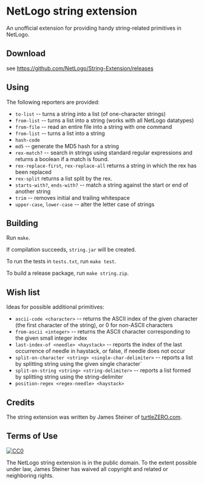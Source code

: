 # NetLogo string extension

An unofficial extension for providing handy string-related primitives in NetLogo.

## Download

see https://github.com/NetLogo/String-Extension/releases

## Using

The following reporters are provided:

 * `to-list` -- turns a string into a list (of one-character strings)
 * `from-list` -- turns a list into a string (works with all NetLogo datatypes)
 * `from-file` -- read an entire file into a string with one command
 * `from-list` -- turns a list into a string
 * `hash-code`
 * `md5` -- generate the MD5 hash for a string
 * `rex-match?` -- search in strings using standard regular expressions and returns a boolean if a match is found.
 * `rex-replace-first`, `rex-replace-all` returns a string in which the rex has been replaced
 * `rex-split` returns a list split by the rex.
 * `starts-with?`, `ends-with?` -- match a string against the start or end of another string
 * `trim` -- removes initial and trailing whitespace
 * `upper-case`, `lower-case` -- alter the letter case of strings

## Building

Run `make`.

If compilation succeeds, `string.jar` will be created.

To run the tests in `tests.txt`, run `make test`.

To build a release package, run `make string.zip`.

## Wish list

Ideas for possible additional primitives:

 * `ascii-code <character>` -- returns the ASCII index of the given character (the first character of the string), or 0 for non-ASCII characters
 * `from-ascii <integer>` -- returns the ASCII character corresponding to the given small integer index
 * `last-index-of <needle> <haystack>` -- reports the index of the last occurrence of needle in haystack, or false, if needle does not occur
 * `split-on-character <string> <single-char-delimiter>` -- reports a list by splitting string using the given single character`
 * `split-on-string <string> <string-delimiter>` -- reports a list formed by splitting string using the string-delimiter
 * `position-regex <regex-needle> <haystack>`

## Credits

The string extension was written by James Steiner of [turtleZERO.com](http://turtlezero.com/).

## Terms of Use

[![CC0](http://i.creativecommons.org/p/zero/1.0/88x31.png)](http://creativecommons.org/publicdomain/zero/1.0/)

The NetLogo string extension is in the public domain.  To the extent possible under law, James Steiner has waived all copyright and related or neighboring rights.
